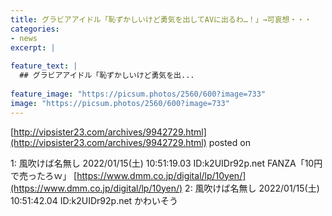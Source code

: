 ```yaml
---
title: グラビアアイドル「恥ずかしいけど勇気を出してAVに出るわ…！」→可哀想・・・
categories:
- news
excerpt: |
  
feature_text: |
  ## グラビアアイドル「恥ずかしいけど勇気を出...
  
feature_image: "https://picsum.photos/2560/600?image=733"
image: "https://picsum.photos/2560/600?image=733"
---
```


[http://vipsister23.com/archives/9942729.html](http://vipsister23.com/archives/9942729.html)
posted on 

<!--more-->

1: 風吹けば名無し 2022/01/15(土) 10:51:19.03 ID:k2UIDr92p.net FANZA「10円で売ったろｗ」 [https://www.dmm.co.jp/digital/lp/10yen/](https://www.dmm.co.jp/digital/lp/10yen/) 2: 風吹けば名無し 2022/01/15(土) 10:51:42.04 ID:k2UIDr92p.net かわいそう
